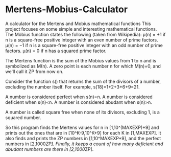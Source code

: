 # Mertens-Mobius-Calculator
A calculator for the Mertens and Mobius mathematical functions
This project focuses on some simple and interesting mathematical functions. 
The Möbius function states the following (taken from Wikipedia):
μ(n) = +1 if n is a square-free positive integer with an even number of prime factors.
μ(n) = −1 if n is a square-free positive integer with an odd number of prime factors.
μ(n) = 0 if n has a squared prime factor.

The Mertens function is the sum of the Mobius values from 1 to n and is symbolized as Μ(n). A zero point is each number n for which M(n)=0, and we'll call it ZP from now on.

Consider the function s() that returns the sum of the divisors of a number, excluding the number itself. For example, s(18)=1+2+3+6+9=21.

A number is considered perfect when s(n)=n.
A number is considered deficient when s(n)<n.
A number is considered abudant when s(n)>n.

A number is called square free when none of its divisors, excluding 1, is a squared number.

So this program finds the Mertens values for n in [1,10^(MAXEXP)+9] and prints out the ones that are in [10^K-9,10^K+9] for each K in [1,MAXEXP]. It also finds and prints the ZP numbers in [1,10^MAXEXP+9], and the perfect numbers in [2,1000*ZP]. Finally, it keeps a count of how many deficient and abudant numbers are there in [2,1000*ZP].
